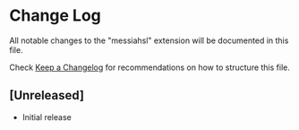 # Change Log
All notable changes to the "messiahsl" extension will be documented in this file.

Check [Keep a Changelog](http://keepachangelog.com/) for recommendations on how to structure this file.

## [Unreleased]
- Initial release